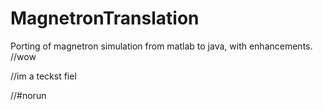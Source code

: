 MagnetronTranslation
====================

Porting of magnetron simulation from matlab to java, with enhancements.
//wow

//im a teckst fiel

//#norun
